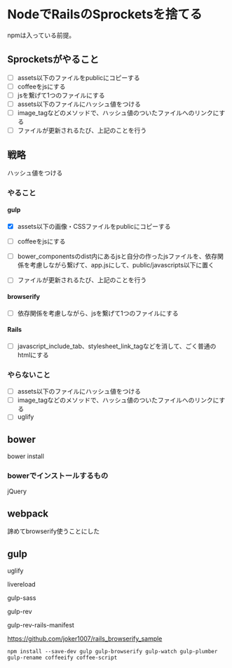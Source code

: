 NodeでRailsのSprocketsを捨てる
===========

npmは入っている前提。

## Sprocketsがやること

- [ ] assets以下のファイルをpublicにコピーする
- [ ] coffeeをjsにする
- [ ] jsを繋げて1つのファイルにする
- [ ] assets以下のファイルにハッシュ値をつける
- [ ] image_tagなどのメソッドで、ハッシュ値のついたファイルへのリンクにする
- [ ] ファイルが更新されるたび、上記のことを行う

## 戦略

ハッシュ値をつける

### やること

#### gulp

- [x] assets以下の画像・CSSファイルをpublicにコピーする
- [ ] coffeeをjsにする
- [ ] bower_componentsのdist内にあるjsと自分の作ったjsファイルを、依存関係を考慮しながら繋げて、app.jsにして、public/javascripts以下に置く
- [ ] ファイルが更新されるたび、上記のことを行う



#### browserify

- [ ] 依存関係を考慮しながら、jsを繋げて1つのファイルにする

#### Rails

- [ ] javascript_include_tab、stylesheet_link_tagなどを消して、ごく普通のhtmlにする

### やらないこと

- [ ] assets以下のファイルにハッシュ値をつける
- [ ] image_tagなどのメソッドで、ハッシュ値のついたファイルへのリンクにする
- [ ] uglify

## bower

bower install

### bowerでインストールするもの

jQuery

## webpack

諦めてbrowserify使うことにした

## 

## gulp

uglify

livereload

gulp-sass

gulp-rev

gulp-rev-rails-manifest


https://github.com/joker1007/rails_browserify_sample

```
npm install --save-dev gulp gulp-browserify gulp-watch gulp-plumber gulp-rename coffeeify coffee-script
```

